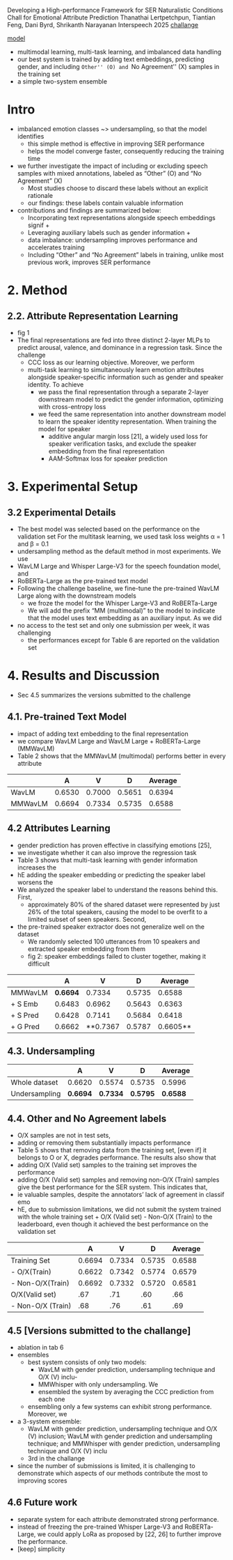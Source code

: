 Developing a High-performance Framework for SER Naturalistic Conditions Chall
  for Emotional Attribute Prediction
Thanathai Lertpetchpun, Tiantian Feng, Dani Byrd, Shrikanth Narayanan
Interspeech 2025 [challange](/naini-25-interspeech-ser-msp-podcast.md)

[model](https://github.com/tiantiaf0627/vox-profile-release)

* multimodal learning, multi-task learning, and imbalanced data handling
* our best system is trained by adding text embeddings, predicting gender, and
  including ``Other'' (O) and ``No Agreement'' (X) samples in the training set
* a simple two-system ensemble

# Intro

* imbalanced emotion classes ~> undersampling, so that the model identifies
  * this simple method is effective in improving SER performance
  * helps the model converge faster, consequently reducing the training time
* we further investigate the impact of including or excluding speech samples
  with mixed annotations, labeled as “Other” (O) and “No Agreement” (X)
  * Most studies choose to discard these labels without an explicit rationale
  * our findings: these labels contain valuable information
* contributions and findings are summarized below:
  * Incorporating text representations alongside speech embeddings signif +
  * Leveraging auxiliary labels such as gender information +
  * data imbalance: undersampling improves performance and accelerates training
  * Including “Other” and “No Agreement” labels in training, unlike most
    previous work, improves SER performance

# 2. Method

## 2.2. Attribute Representation Learning

* fig 1
* The final representations are fed into three distinct 2-layer MLPs to predict
  arousal, valence, and dominance in a regression task. Since the challenge
  * CCC loss as our learning objective. Moreover, we perform
  * multi-task learning to simultaneously learn emotion attributes alongside
    speaker-specific information such as gender and speaker identity. To achieve
    * we pass the final representation through a separate 2-layer downstream
      model to predict the gender information, optimizing with cross-entropy
      loss
    * we feed the same representation into another downstream model to learn the
      speaker identity representation. When training the model for speaker
      * additive angular margin loss [21], a widely used loss for speaker
        verification tasks, and exclude the speaker embedding from the final
        representation
      * AAM-Softmax loss for speaker prediction

# 3. Experimental Setup

## 3.2 Experimental Details

* The best model was selected based on the performance on the validation set
  For the multitask learning, we used task loss weights α = 1 and β = 0.1
* undersampling method as the default method in most experiments. We use
* WavLM Large and Whisper Large-V3 for the speech foundation model, and
* RoBERTa-Large as the pre-trained text model
* Following the challenge baseline,
  we fine-tune the pre-trained WavLM Large along with the downstream models
  * we froze the model for the Whisper Large-V3 and RoBERTa-Large
  * We will add the prefix “MM (multimodal)” to the model to indicate that the
    model uses text embedding as an auxiliary input. As we did
* no access to the test set and only one submission per week, it was challenging
  * the performances except for Table 6 are reported on the validation set

# 4. Results and Discussion

* Sec 4.5 summarizes the versions submitted to the challenge

## 4.1. Pre-trained Text Model

* impact of adding text embedding to the final representation
* we compare WavLM Large and WavLM Large + RoBERTa-Large (MMWavLM)
* Table 2 shows that the MMWavLM (multimodal) performs better in every attribute

|        | A     | V     | D     | Average |
|--------|-------|-------|-------|---------|
| WavLM  | 0.6530| 0.7000| 0.5651| 0.6394  |
| MMWavLM| 0.6694| 0.7334| 0.5735| 0.6588  |

## 4.2 Attributes Learning

* gender prediction has proven effective in classifying emotions [25],
* we investigate whether it can also improve the regression task
* Table 3 shows that multi-task learning with gender information increases the
* hE adding the speaker embedding or predicting the speaker label worsens the
* We analyzed the speaker label to understand the reasons behind this. First,
  * approximately 80% of the shared dataset were represented by just 26% of the
    total speakers, causing the model to be overfit to a limited subset of seen
    speakers. Second,
* the pre-trained speaker extractor does not generalize well on the dataset
  * We randomly selected 100 utterances from 10 speakers and extracted speaker
    embedding from them
  * fig 2: speaker embeddings failed to cluster together, making it difficult

|          | A     | V     | D     | Average |
|----------|-------|-------|-------|---------|
| MMWavLM  | **0.6694**| 0.7334| 0.5735| 0.6588  |
| + S Emb  | 0.6483| 0.6962| 0.5643| 0.6363  |
| + S Pred | 0.6428| 0.7141| 0.5684| 0.6418  |
| + G Pred | 0.6662| **0.7367| 0.5787| 0.6605**  |

## 4.3. Undersampling

|               | A     | V     | D     | Average |
|---------------|-------|-------|-------|---------|
| Whole dataset | 0.6620| 0.5574| 0.5735| 0.5996  |
| Undersampling | **0.6694** | **0.7334** | **0.5795** | **0.6588** |

## 4.4. Other and No Agreement labels

* O/X samples are not in test sets,
* adding or removing them substantially impacts performance
* Table 5 shows that removing data from the training set, [even if] it belongs
  to O or X, degrades performance. The results also show that
* adding O/X (Valid set) samples to the training set improves the performance
* adding O/X (Valid set) samples and removing non-O/X (Train) samples give the
  best performance for the SER system. This indicates that,
* ie valuable samples, despite the annotators’ lack of agreement in classif emo
* hE, due to submission limitations, we did not submit the system trained with
  the whole training set + O/X (Valid set) - Non-O/X (Train) to the leaderboard,
  even though it achieved the best performance on the validation set

|               | A      | V      | D      | Average |
|---------------|--------|--------|--------|---------|
| Training Set  | 0.6694 | 0.7334 | 0.5735 | 0.6588  |
| - O/X(Train)      | 0.6622 | 0.7342 | 0.5774 | 0.6579  |
| - Non-O/X(Train)  | 0.6692 | 0.7332 | 0.5720 | 0.6581  |
| O/X(Valid set) | .67 | .71 | .60 | .66 |
| - Non-O/X (Train) | .68 | .76 | .61 | .69 |

## 4.5 [Versions submitted to the challange]

* ablation in tab 6
* ensembles
  * best system consists of only two models:
    * WavLM with gender prediction, undersampling technique and O/X (V) inclu-
    * MMWhisper with only undersampling. We
    * ensembled the system by averaging the CCC prediction from each one
  * ensembling only a few systems can exhibit strong performance. Moreover, we
* a 3-system ensemble:
  * WavLM with gender prediction, undersampling technique and O/X (V) inclusion;
    WavLM with gender prediction and undersampling technique; and
    MMWhisper with gender prediction, undersampling technique and O/X (V) inclu
  * 3rd in the challange
* since the number of submissions is limited, it is challenging to demonstrate
  which aspects of our methods contribute the most to improving scores

## 4.6 Future work

* separate system for each attribute demonstrated strong performance.
* instead of freezing the pre-trained Whisper Large-V3 and RoBERTa-Large, we
  could apply LoRa as proposed by [22, 26] to further improve the performance.
* [keep] simplicity
